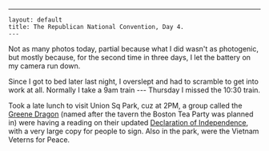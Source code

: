   ---
    layout: default
    title: The Republican National Convention, Day 4.
    ---
<P>Not as many photos today, partial because what I did wasn't as photogenic, but mostly because, for the second time in three days, I let the battery on my camera run down.</P>
<P>Since I got to bed later last night, I overslept and had to scramble to get into work at all. Normally I take a 9am train --- Thursday I missed the 10:30 train. </P>
<P>Took a late lunch to visit Union Sq Park, cuz at 2PM, a group called the <A href="http://www.greenedragon.org">Greene Dragon</A> (named after the tavern the Boston Tea Party was planned in) were having a reading on their updated <A href="http://www.greenedragon.org/declaration.html">Declaration of Independence</A>,  with a very large copy for people to sign. Also in the park, were the Vietnam Veterns for Peace.</P>